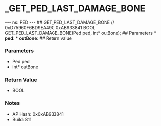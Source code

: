 # _GET_PED_LAST_DAMAGE_BONE

--- ns: PED --- ## GET_PED_LAST_DAMAGE_BONE  // 0xD75960F6BD9EA49C 0xAB933841 BOOL GET_PED_LAST_DAMAGE_BONE(Ped ped, int* outBone);  ## Parameters * **ped**: * **outBone**:  ## Return value

### Parameters
* Ped ped
* int* outBone

### Return Value
* BOOL

### Notes
* AP Hash: 0x0xAB933841
* Build: 811

